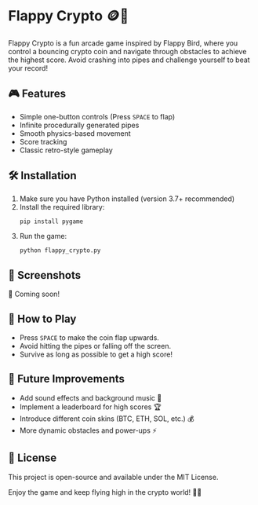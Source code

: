 # Flappy Crypto 🪙🚀

Flappy Crypto is a fun arcade game inspired by Flappy Bird, where you control a bouncing crypto coin and navigate through obstacles to achieve the highest score. Avoid crashing into pipes and challenge yourself to beat your record!

## 🎮 Features
- Simple one-button controls (Press `SPACE` to flap)
- Infinite procedurally generated pipes
- Smooth physics-based movement
- Score tracking
- Classic retro-style gameplay

## 🛠 Installation  
1. Make sure you have Python installed (version 3.7+ recommended)
2. Install the required library: 
   ```bash 
   pip install pygame 
   ```   
3. Run the game: 
   ```bash 
   python flappy_crypto.py
   ```

## 📸 Screenshots
🚀 Coming soon!

## 🎯 How to Play
- Press `SPACE` to make the coin flap upwards.
- Avoid hitting the pipes or falling off the screen.
- Survive as long as possible to get a high score!

## 🤖 Future Improvements
- Add sound effects and background music 🎵
- Implement a leaderboard for high scores 🏆
- Introduce different coin skins (BTC, ETH, SOL, etc.) 💰
- More dynamic obstacles and power-ups ⚡

## 📜 License
This project is open-source and available under the MIT License.

Enjoy the game and keep flying high in the crypto world! 🚀🔥
